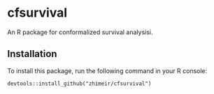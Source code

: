 # cfsurvival
An R package for conformalized survival analysisi.

## Installation
To install this package, run the following command in your R console:
```{r}
devtools::install_github("zhimeir/cfsurvival")
```

